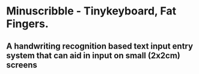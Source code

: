 # Minuscribble - Tinykeyboard, Fat Fingers.

## A handwriting recognition based text input entry system that can aid in input on small (2x2cm) screens
